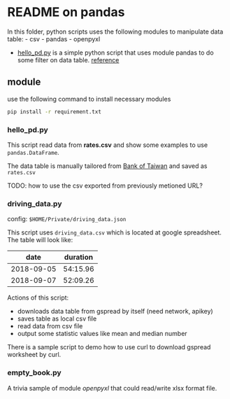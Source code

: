# README on pandas

In this folder, python scripts uses the following modules to manipulate data table:
    - csv
    - pandas
    - openpyxl

- [hello_pd.py](./hello_pd.py) is a simple python script that uses module pandas to do some filter on data table. [reference](https://ithelp.ithome.com.tw/articles/10194003)

## module

use the following command to install necessary modules

```bash
pip install -r requirement.txt
```

### hello_pd.py

This script read data from **rates.csv** and show some examples to use ```pandas.DataFrame```.

The data table is manually tailored from [Bank of Taiwan](https://rate.bot.com.tw/xrt?Lang=zh-TW) and saved as ```rates.csv```

TODO: how to use the csv exported from previously metioned URL?

### driving_data.py

config: ```$HOME/Private/driving_data.json```

This script uses ```driving_data.csv``` which is located at google spreadsheet. The table will look like:

| date     | duration |
|:--------:|:--------:|
|2018-09-05|54:15.96  |
|2018-09-07|52:09.26  |

Actions of this script:

- downloads data table from gspread by itself (need network, apikey)
- saves table as local csv file
- read data from csv file
- output some statistic values like mean and median number

There is a sample script to demo how to use curl to download gspread worksheet
by curl.

### empty_book.py

A trivia sample of module _*_openpyxl_*_ that could read/write xlsx format file.
